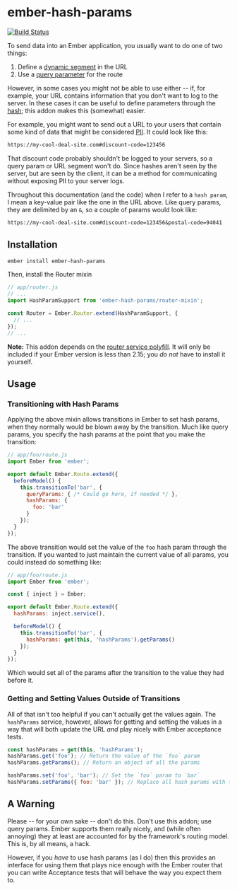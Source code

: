 # ember-hash-params

[![Build Status](https://travis-ci.org/alexlafroscia/ember-hash-params.svg?branch=master)](https://travis-ci.org/alexlafroscia/ember-hash-params)

To send data into an Ember application, you usually want to do one of two things:

1. Define a [dynamic segment][dynamic-segment] in the URL
2. Use a [query parameter][query-param] for the route

However, in some cases you might not be able to use either -- if, for example, your URL contains information that you don't want to log to the server. In these cases it can be useful to define parameters through the [hash][hash]; this addon makes this (somewhat) easier.

For example, you might want to send out a URL to your users that contain some kind of data that might be considered [PII][pii]. It could look like this:

```txt
https://my-cool-deal-site.com#discount-code=123456
```

That discount code probably shouldn't be logged to your servers, so a query param or URL segment won't do. Since hashes aren't seen by the server, but are seen by the client, it can be a method for communicating without exposing PII to your server logs.

Throughout this documentation (and the code) when I refer to a `hash param`, I mean a key-value pair like the one in the URL above. Like query params, they are delimited by an `&`, so a couple of params would look like:

```txt
https://my-cool-deal-site.com#discount-code=123456&postal-code=94041
```

## Installation

```bash
ember install ember-hash-params
```

Then, install the Router mixin

```javascript
// app/router.js
// ...
import HashParamSupport from 'ember-hash-params/router-mixin';

const Router = Ember.Router.extend(HashParamSupport, {
  // ...
});
// ...
```

**Note:** This addon depends on the [router service polyfill](https://github.com/rwjblue/ember-router-service-polyfill). It will only be included if your Ember version is less than 2.15; you *do not* have to install it yourself.

## Usage

### Transitioning with Hash Params

Applying the above mixin allows transitions in Ember to set hash params, when they normally would be blown away by the transition. Much like query params, you specify the hash params at the point that you make the transition:

```javascript
// app/foo/route.js
import Ember from 'ember';

export default Ember.Route.extend({
  beforeModel() {
    this.transitionTo('bar', {
      queryParams: { /* Could go here, if needed */ },
      hashParams: {
        foo: 'bar'
      }
    });
  }
});
```

The above transition would set the value of the `foo` hash param through the transition. If you wanted to just maintain the current value of all params, you could instead do something like:

```javascript
// app/foo/route.js
import Ember from 'ember';

const { inject } = Ember;

export default Ember.Route.extend({
  hashParams: inject.service(),

  beforeModel() {
    this.transitionTo('bar', {
      hashParams: get(this, 'hashParams').getParams()
    });
  }
});
```

Which would set all of the params after the transition to the value they had before it.


### Getting and Setting Values Outside of Transitions

All of that isn't too helpful if you can't actually get the values again. The `hashParams` service, however, allows for getting and setting the values in a way that will both update the URL _and_ play nicely with Ember acceptance tests.

```javascript
const hashParams = get(this, 'hashParams');
hashParams.get('foo'); // Return the value of the `foo` param
hashParams.getParams(); // Return an object of all the params

hashParams.set('foo', 'bar'); // Set the `foo` param to `bar`
hashParams.setParams({ foo: 'bar' }); // Replace all hash params with the values in the given object
```

## A Warning

Please -- for your own sake -- don't do this. Don't use this addon; use query params. Ember supports them really nicely, and (while often annoying) they at least are accounted for by the framework's routing model. This is, by all means, a hack.

However, if you _have_ to use hash params (as I do) then this provides an interface for using them that plays nice enough with the Ember router that you can write Acceptance tests that will behave the way you expect them to.

[dynamic-segment]: https://guides.emberjs.com/v2.14.0/routing/specifying-a-routes-model/#toc_dynamic-models
[query-param]: https://guides.emberjs.com/v2.14.0/routing/query-params/
[hash]: https://www.w3schools.com/jsref/prop_loc_hash.asp
[pii]: https://en.wikipedia.org/wiki/Personally_identifiable_information
